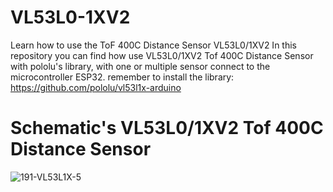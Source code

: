 # VL53L0-1XV2
Learn how to use the ToF 400C Distance Sensor VL53L0/1XV2
In this repository you can find how use VL53L0/1XV2 Tof 400C Distance Sensor with pololu's library, with one or multiple sensor connect to the microcontroller ESP32.
remember to install the library: https://github.com/pololu/vl53l1x-arduino

# Schematic's VL53L0/1XV2 Tof 400C Distance Sensor
![191-VL53L1X-5](https://github.com/user-attachments/assets/8fa5b634-c322-4bcd-8dd3-98d377bbd6f2)
